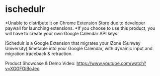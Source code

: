 # ischedulr

*Unable to distribute it on Chrome Extension Store due to developer paywall for launching extensions.
*If you choose to use this product, you will have to create your own Google Calendar API keys.

iSchedulr is a Google Extension that migrates your iZone (Sunway University) timetable into your Google Calendar, with dynamic input and migration traceback & retraction.

Product Showcase & Demo Video: https://www.youtube.com/watch?v=XGGFOiBoJeo

